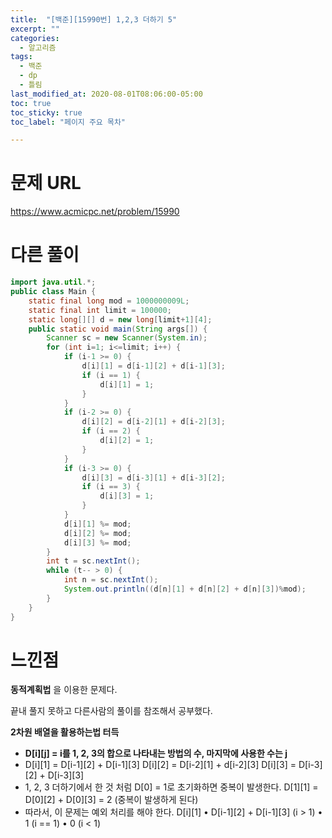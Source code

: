 ```yaml
---
title:  "[백준][15990번] 1,2,3 더하기 5"
excerpt: ""
categories:
  - 알고리즘
tags:
  - 백준
  - dp
  - 틀림
last_modified_at: 2020-08-01T08:06:00-05:00
toc: true
toc_sticky: true
toc_label: "페이지 주요 목차"

---
```

# 문제 URL
https://www.acmicpc.net/problem/15990

# 다른 풀이
```java
import java.util.*;
public class Main {
    static final long mod = 1000000009L;
    static final int limit = 100000;
    static long[][] d = new long[limit+1][4];
    public static void main(String args[]) {
        Scanner sc = new Scanner(System.in);
        for (int i=1; i<=limit; i++) {
            if (i-1 >= 0) {
                d[i][1] = d[i-1][2] + d[i-1][3];
                if (i == 1) {
                    d[i][1] = 1;
                }
            }
            if (i-2 >= 0) {
                d[i][2] = d[i-2][1] + d[i-2][3];
                if (i == 2) {
                    d[i][2] = 1;
                }
            }
            if (i-3 >= 0) {
                d[i][3] = d[i-3][1] + d[i-3][2];
                if (i == 3) {
                    d[i][3] = 1;
                }
            }
            d[i][1] %= mod;
            d[i][2] %= mod;
            d[i][3] %= mod;
        }
        int t = sc.nextInt();
        while (t-- > 0) {
            int n = sc.nextInt();
            System.out.println((d[n][1] + d[n][2] + d[n][3])%mod);
        }
    }
}


```

# 느낀점
__동적계획법__ 을 이용한 문제다.

끝내 풀지 못하고 다른사람의 풀이를 참조해서 공부했다.

__2차원 배열을 활용하는법 터득__

- __D[i][j] = i를 1, 2, 3의 합으로 나타내는 방법의 수, 마지막에 사용한 수는 j__
- D[i][1] = D[i-1][2] + D[i-1][3]
 D[i][2] = D[i-2][1] + d[i-2][3]
 D[i][3] = D[i-3][2] + D[i-3][3]
- 1, 2, 3 더하기에서 한 것 처럼 D[0] = 1로 초기화하면 중복이 발생한다.
D[1][1] = D[0][2] + D[0][3] = 2 (중복이 발생하게 된다)
- 따라서, 이 문제는 예외 처리를 해야 한다.
D[i][1]
• D[i-1][2] + D[i-1][3] (i > 1)
• 1 (i == 1)
• 0 (i < 1)
